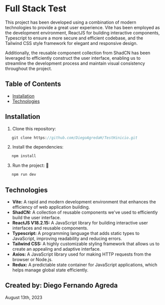 # Full Stack Test

This project has been developed using a combination of modern technologies to provide a great user experience. Vite has been employed as the development environment, ReactJS for building interactive components, Typescript to ensure a more secure and efficient codebase, and the Tailwind CSS style framework for elegant and responsive design.

Additionally, the reusable component collection from ShadCN has been leveraged to efficiently construct the user interface, enabling us to streamline the development process and maintain visual consistency throughout the project.

## Table of Contents

- [Installation](#installation)
- [Technologies](#technologies)

## Installation

1. Clone this repository:

```js
   git clone https://github.com/DiegoAgredaH/TestHinicio.git
```

2. Install the dependencies:

```js
   npm install
```

3. Run the project: 	:rocket:

```js
   npm run dev
```

## Technologies

- **Vite:** A rapid and modern development environment that enhances the efficiency of web application building.
- **ShadCN:** A collection of reusable components we've used to efficiently build the user interface.
- **ReactJS V18.2.15:** A JavaScript library for building interactive user interfaces and reusable components.
- **Typescript:** A programming language that adds static types to JavaScript, improving readability and reducing errors.
- **Tailwind CSS:** A highly customizable styling framework that allows us to create an appealing and adaptive interface.
- **Axios:** A JavaScript library used for making HTTP requests from the browser or Node.js.
- **Redux:** A predictable state container for JavaScript applications, which helps manage global state efficiently.

## Created by: Diego Fernando Agreda

August 13th, 2023
